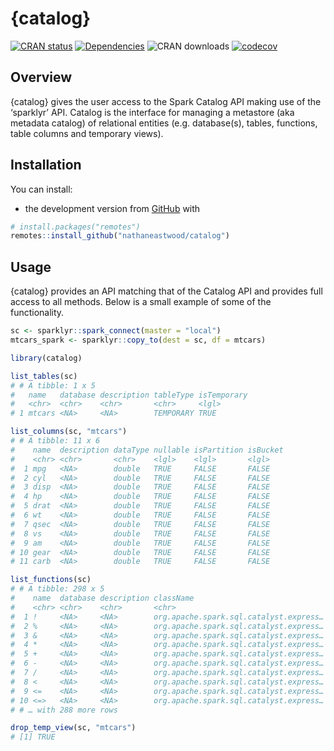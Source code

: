 <!-- README.md is generated from README.Rmd. Please edit that file -->

# {catalog}

[![CRAN
status](https://www.r-pkg.org/badges/version/catalog)](https://cran.r-project.org/package=catalog)
[![Dependencies](https://tinyverse.netlify.com/badge/catalog)](https://cran.r-project.org/package=catalog)
![CRAN downloads](https://cranlogs.r-pkg.org/badges/catalog)
[![codecov](https://codecov.io/gh/nathaneastwood/catalog/branch/master/graph/badge.svg)](https://codecov.io/gh/nathaneastwood/catalog)

## Overview

{catalog} gives the user access to the Spark Catalog API making use of
the ‘sparklyr’ API. Catalog is the interface for managing a metastore
(aka metadata catalog) of relational entities (e.g. database(s), tables,
functions, table columns and temporary views).

## Installation

You can install:

-   the development version from
    [GitHub](https://github.com/nathaneastwood/catalog) with

``` r
# install.packages("remotes")
remotes::install_github("nathaneastwood/catalog")
```

## Usage

{catalog} provides an API matching that of the Catalog API and provides
full access to all methods. Below is a small example of some of the
functionality.

``` r
sc <- sparklyr::spark_connect(master = "local")
mtcars_spark <- sparklyr::copy_to(dest = sc, df = mtcars)

library(catalog)

list_tables(sc)
# # A tibble: 1 x 5
#   name   database description tableType isTemporary
#   <chr>  <chr>    <chr>       <chr>     <lgl>      
# 1 mtcars <NA>     <NA>        TEMPORARY TRUE

list_columns(sc, "mtcars")
# # A tibble: 11 x 6
#    name  description dataType nullable isPartition isBucket
#    <chr> <chr>       <chr>    <lgl>    <lgl>       <lgl>   
#  1 mpg   <NA>        double   TRUE     FALSE       FALSE   
#  2 cyl   <NA>        double   TRUE     FALSE       FALSE   
#  3 disp  <NA>        double   TRUE     FALSE       FALSE   
#  4 hp    <NA>        double   TRUE     FALSE       FALSE   
#  5 drat  <NA>        double   TRUE     FALSE       FALSE   
#  6 wt    <NA>        double   TRUE     FALSE       FALSE   
#  7 qsec  <NA>        double   TRUE     FALSE       FALSE   
#  8 vs    <NA>        double   TRUE     FALSE       FALSE   
#  9 am    <NA>        double   TRUE     FALSE       FALSE   
# 10 gear  <NA>        double   TRUE     FALSE       FALSE   
# 11 carb  <NA>        double   TRUE     FALSE       FALSE

list_functions(sc)
# # A tibble: 298 x 5
#    name  database description className                              isTemporary
#    <chr> <chr>    <chr>       <chr>                                  <lgl>      
#  1 !     <NA>     <NA>        org.apache.spark.sql.catalyst.express… TRUE       
#  2 %     <NA>     <NA>        org.apache.spark.sql.catalyst.express… TRUE       
#  3 &     <NA>     <NA>        org.apache.spark.sql.catalyst.express… TRUE       
#  4 *     <NA>     <NA>        org.apache.spark.sql.catalyst.express… TRUE       
#  5 +     <NA>     <NA>        org.apache.spark.sql.catalyst.express… TRUE       
#  6 -     <NA>     <NA>        org.apache.spark.sql.catalyst.express… TRUE       
#  7 /     <NA>     <NA>        org.apache.spark.sql.catalyst.express… TRUE       
#  8 <     <NA>     <NA>        org.apache.spark.sql.catalyst.express… TRUE       
#  9 <=    <NA>     <NA>        org.apache.spark.sql.catalyst.express… TRUE       
# 10 <=>   <NA>     <NA>        org.apache.spark.sql.catalyst.express… TRUE       
# # … with 288 more rows

drop_temp_view(sc, "mtcars")
# [1] TRUE
```
